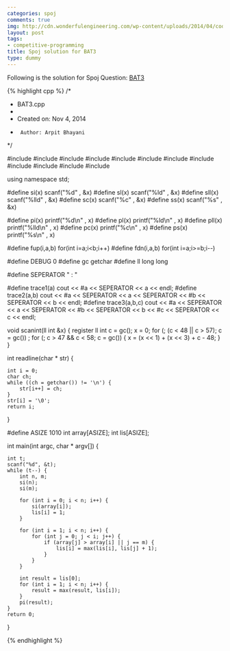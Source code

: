 ```yaml
---
categories: spoj
comments: true
img: http://cdn.wonderfulengineering.com/wp-content/uploads/2014/04/code-wallpaper-6.png
layout: post
tags:
- competitive-programming
title: Spoj solution for BAT3
type: dummy
---
```


Following is the solution for Spoj Question: [BAT3](http://www.spoj.com/problems/BAT3/)

{% highlight cpp %}
/*
 * BAT3.cpp
 *
 *  Created on: Nov 4, 2014
 *      Author: Arpit Bhayani
 */

#include <map>
#include <cmath>
#include <set>
#include <cstring>
#include <stack>
#include <vector>
#include <queue>
#include <list>
#include <cstdio>
#include <cstdlib>
#include <iostream>
#include <climits>

using namespace std;

#define si(x) scanf("%d" , &x)
#define sl(x) scanf("%ld" , &x)
#define sll(x) scanf("%lld" , &x)
#define sc(x) scanf("%c" , &x)
#define ss(x) scanf("%s" , &x)

#define pi(x) printf("%d\n" , x)
#define pl(x) printf("%ld\n" , x)
#define pll(x) printf("%lld\n" , x)
#define pc(x) printf("%c\n" , x)
#define ps(x) printf("%s\n" , x)

#define fup(i,a,b) for(int i=a;i<b;i++)
#define fdn(i,a,b) for(int i=a;i>=b;i--)

#define DEBUG 0
#define gc getchar
#define ll long long

#define SEPERATOR " : "

#define trace1(a) cout << #a << SEPERATOR << a << endl;
#define trace2(a,b) cout << #a << SEPERATOR << a << SEPERATOR << #b << SEPERATOR << b << endl;
#define trace3(a,b,c) cout << #a << SEPERATOR << a << SEPERATOR << #b << SEPERATOR << b << #c << SEPERATOR << c << endl;

void scanint(ll int &x) {
	register ll int c = gc();
	x = 0;
	for (; (c < 48 || c > 57); c = gc())
		;
	for (; c > 47 && c < 58; c = gc()) {
		x = (x << 1) + (x << 3) + c - 48;
	}
}

int readline(char * str) {

	int i = 0;
	char ch;
	while ((ch = getchar()) != '\n') {
		str[i++] = ch;
	}
	str[i] = '\0';
	return i;
}

#define ASIZE 1010
int array[ASIZE];
int lis[ASIZE];

int main(int argc, char * argv[]) {

	int t;
	scanf("%d", &t);
	while (t--) {
		int n, m;
		si(n);
		si(m);

		for (int i = 0; i < n; i++) {
			si(array[i]);
			lis[i] = 1;
		}

		for (int i = 1; i < n; i++) {
			for (int j = 0; j < i; j++) {
				if (array[j] > array[i] || j == m) {
					lis[i] = max(lis[i], lis[j] + 1);
				}
			}
		}

		int result = lis[0];
		for (int i = 1; i < n; i++) {
			result = max(result, lis[i]);
		}
		pi(result);
	}
	return 0;
}

{% endhighlight %}